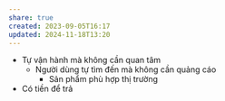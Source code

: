 ```yaml
---
share: true
created: 2023-09-05T16:17
updated: 2024-11-18T13:20
---
```

- Tự vận hành mà không cần quan tâm
	- Người dùng tự tìm đến mà không cần quảng cáo
		- Sản phẩm phù hợp thị trường
- Có tiền để trả
